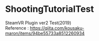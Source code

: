 # ShootingTutorialTest
SteamVR Plugin ver2 Test(2019)  
Reference : https://qiita.com/kousaku-maron/items/94be55733a8512260934
